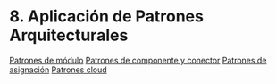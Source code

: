# 8. Aplicación de Patrones Arquitecturales

[Patrones de módulo](/8.1/8.1.md)
[Patrones de componente y conector](/8.2/8.2.md)
[Patrones de asignación](/8.3/8.3.md)
[Patrones cloud](/8.4/8.4.md)
